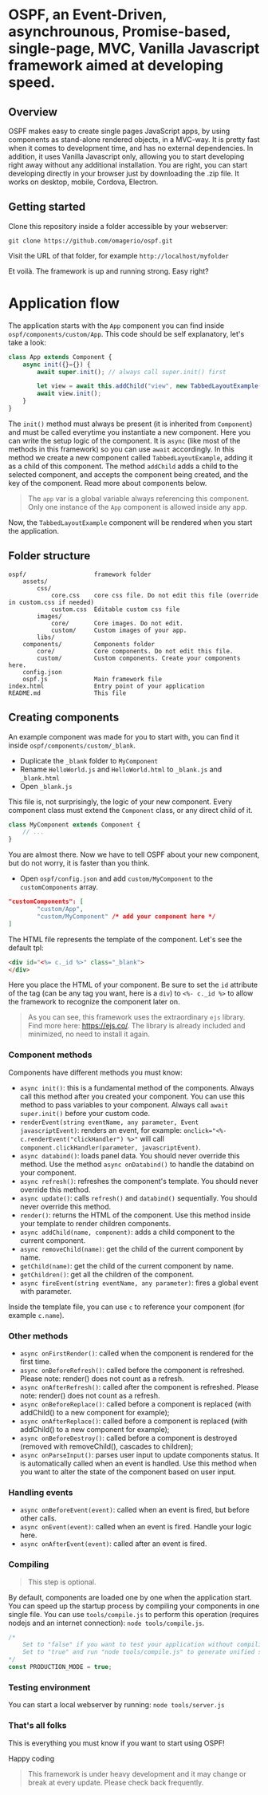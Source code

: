 # OSPF, an Event-Driven, asynchrounous, Promise-based, single-page, MVC, Vanilla Javascript framework aimed at developing speed.

## Overview ##
OSPF makes easy to create single pages JavaScript apps, by using components as stand-alone rendered objects, in a MVC-way.
It is pretty fast when it comes to development time, and has no external dependencies.
In addition, it uses Vanilla Javascript only, allowing you to start developing right away without any additional installation.
You are right, you can start developing directly in your browser just by downloading the .zip file.
It works on desktop, mobile, Cordova, Electron.

## Getting started ##
Clone this repository inside a folder accessible by your webserver:

` git clone https://github.com/omagerio/ospf.git `

Visit the URL of that folder, for example ` http://localhost/myfolder `

Et voilà. The framework is up and running strong. Easy right?

# Application flow #
The application starts with the `App` component you can find inside `ospf/components/custom/App`.
This code should be self explanatory, let's take a look:
```javascript
class App extends Component {
    async init({}={}) {
        await super.init(); // always call super.init() first

        let view = await this.addChild("view", new TabbedLayoutExample());
        await view.init();
    }
}
```
The `init()` method must always be present (it is inherited from `Component`) and must be called everytime you instantiate a new component.
Here you can write the setup logic of the component. It is `async` (like most of the methods in this framework) so you can use `await` accordingly.
In this method we create a new component called `TabbedLayoutExample`, adding it as a child of this component.
The method `addChild` adds a child to the selected component, and accepts the component being created, and the key of the component.
Read more about components below.

> The `app` var is a global variable always referencing this component. Only one instance of the `App` component is allowed inside any app.

Now, the `TabbedLayoutExample` component will be rendered when you start the application.

## Folder structure ##
```text
ospf/					framework folder
	assets/
		css/
			core.css	core css file. Do not edit this file (override in custom.css if needed)
			custom.css	Editable custom css file
		images/
			core/		Core images. Do not edit.
			custom/		Custom images of your app.
		libs/
	components/			Components folder
		core/			Core components. Do not edit this file.
		custom/			Custom components. Create your components here.
	config.json
	ospf.js				Main framework file
index.html				Entry point of your application
README.md				This file
```

## Creating components ##
An example component was made for you to start with, you can find it inside `ospf/components/custom/_blank`.

- Duplicate the `_blank` folder to `MyComponent`
- Rename `HelloWorld.js` and `HelloWorld.html` to `_blank.js` and `_blank.html`
- Open `_blank.js`

This file is, not surprisingly, the logic of your new component. Every component class must extend the `Component` class, or any direct child of it.

```javascript
class MyComponent extends Component {
	// ...
}
```

You are almost there. Now we have to tell OSPF about your new component, but do not worry, it is faster than you think.

- Open `ospf/config.json` and add `custom/MyComponent` to the `customComponents` array.
```json
"customComponents": [
        "custom/App",
		"custom/MyComponent" /* add your component here */
]
```

The HTML file represents the template of the component. Let's see the default tpl:
```html
<div id="<%= c._id %>" class="_blank">
</div>
```

Here you place the HTML of your component. Be sure to set the `id` attribute of the tag (can be any tag you want, here is a `div`) to `<%- c._id %>` to allow the framework to recognize the component later on.

> As you can see, this framework uses the extraordinary `ejs` library. Find more here: https://ejs.co/. The library is already included and minimized, no need to install it again.

### Component methods ###
Components have different methods you must know:

- `async init()`: this is a fundamental method of the components. Always call this method after you created your component. You can use this method to pass variables to your component. Always call `await super.init()` before your custom code.
- `renderEvent(string eventName, any parameter, Event javascriptEvent)`: renders an event, for example: `onclick="<%- c.renderEvent("clickHandler") %>"` will call `component.clickHandler(parameter, javascriptEvent)`.
- `async databind()`: loads panel data. You should never override this method. Use the method `async onDatabind()` to handle the databind on your component.
- `async refresh()`: refreshes the component's template. You should never override this method.
- `async update()`: calls `refresh()` and `databind()` sequentially. You should never override this method.
- `render()`: returns the HTML of the component. Use this method inside your template to render children components.
- `async addChild(name, component)`: adds a child component to the current component.
- `async removeChild(name)`: get the child of the current component by name.
- `getChild(name)`: get the child of the current component by name.
- `getChildren()`: get all the children of the component.
- `async fireEvent(string eventName, any parameter)`: fires a global event with parameter.

Inside the template file, you can use `c` to reference your component (for example `c.name`).

### Other methods ###
- `async onFirstRender()`: called when the component is rendered for the first time.
- `async onBeforeRefresh()`: called before the component is refreshed. Please note: render() does not count as a refresh.
- `async onAfterRefresh()`: called after the component is refreshed. Please note: render() does not count as a refresh.
- `async onBeforeReplace()`: called before a component is replaced (with addChild() to a new component for example);
- `async onAfterReplace()`: called before a component is replaced (with addChild() to a new component for example);
- `async onBeforeDestroy()`: called before a component is destroyed (removed with removeChild(), cascades to children);
- `async onParseInput()`: parses user input to update components status. It is automatically called when an event is handled. Use this method when you want to alter the state of the component based on user input.

### Handling events ###
- `async onBeforeEvent(event)`: called when an event is fired, but before other calls.
- `async onEvent(event)`: called when an event is fired. Handle your logic here.
- `async onAfterEvent(event)`: called after an event is fired.

### Compiling ###
> This step is optional.

By default, components are loaded one by one when the application start. You can speed up the startup process by compiling your components in one single file. You can use `tools/compile.js` to perform this operation (requires nodejs and an internet connection):
`node tools/compile.js`.

```javascript
/*
    Set to "false" if you want to test your application without compiling or you don't have nodeJS.
    Set to "true" and run "node tools/compile.js" to generate unified sources. Recommended.
*/
const PRODUCTION_MODE = true;
```

### Testing environment ###
You can start a local webserver by running:
`node tools/server.js`

### That's all folks ###
This is everything you must know if you want to start using OSPF!

Happy coding


> This framework is under heavy development and it may change or break at every update. Please check back frequently.